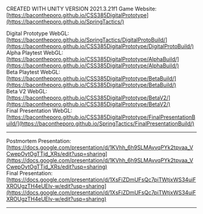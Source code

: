 CREATED WITH UNITY VERSION 2021.3.21f1
Game Website: [https://bacontheporo.github.io/CSS385DigitalPrototype](https://bacontheporo.github.io/SpringTactics/) <br>

Digital Prototype WebGL: [https://bacontheporo.github.io/SpringTactics/DigitalProtoBuild/](https://bacontheporo.github.io/CSS385DigitalPrototype/DigitalProtoBuild/) <br>
Alpha Playtest WebGL: [https://bacontheporo.github.io/CSS385DigitalPrototype/AlphaBuild/](https://bacontheporo.github.io/CSS385DigitalPrototype/AlphaBuild/) <br>
Beta Playtest WebGL: [https://bacontheporo.github.io/CSS385DigitalPrototype/BetaBuild/](https://bacontheporo.github.io/CSS385DigitalPrototype/BetaBuild/) <br>
Beta V2 WebGL: [https://bacontheporo.github.io/CSS385DigitalPrototype/BetaV2/](https://bacontheporo.github.io/CSS385DigitalPrototype/BetaV2/) <br>
Final Presentation WebGL: [https://bacontheporo.github.io/CSS385DigitalPrototype/FinalPresentationBuild/](https://bacontheporo.github.io/SpringTactics/FinalPresentationBuild/)

***

Postmortem Presentation: [https://docs.google.com/presentation/d/1KVhh_6h9SLMAvvqPYk2tpvaa_VCwepOytOgTTjd_XRs/edit?usp=sharing](https://docs.google.com/presentation/d/1KVhh_6h9SLMAvvqPYk2tpvaa_VCwepOytOgTTjd_XRs/edit?usp=sharing) <br>
Final Presentation: [https://docs.google.com/presentation/d/1XsFiZDmUFsQc7piTWtjxWS34uiFXROUgzTH4eUEIv-w/edit?usp=sharing](https://docs.google.com/presentation/d/1XsFiZDmUFsQc7piTWtjxWS34uiFXROUgzTH4eUEIv-w/edit?usp=sharing)

***


